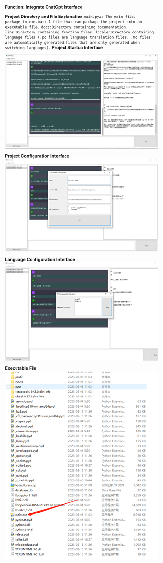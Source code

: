 **Function: Integrate ChatGpt Interface**



**Project Directory and File Explanation**
`main.pyw: The main file.`
`package_to_exe.bat: A file that can package the project into an executable file.`
`docs:Directory containing documentation.`
`libs:Directory containing function files.`
`locale:Directory containing language files (.po files are language translation files, .mo files are automatically generated files that are only generated when switching languages).`
**Project Startup Interface**

![img.png](img.png)

**Project Configuration Interface**
![img.png](img1.png)

**Language Configuration Interface**
![img.png](img2.png)

**Executable File**
![img.png](img3.png)